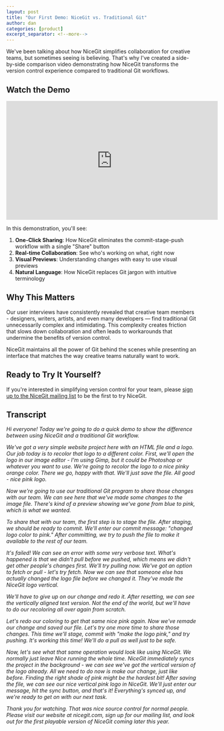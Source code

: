 ```yaml
---
layout: post
title: "Our First Demo: NiceGit vs. Traditional Git"
author: dan
categories: [product]
excerpt_separator: <!--more-->
---
```


We've been talking about how NiceGit simplifies collaboration for creative teams, but sometimes seeing is believing. That's why I've created a side-by-side comparison video demonstrating how NiceGit transforms the version control experience compared to traditional Git workflows.

<!--more-->

## Watch the Demo

<div class="video-container">
  <iframe width="560" height="315" src="https://www.youtube.com/embed/c7KtS92Qbb4?si=i_EWC6OyOHj573PY" title="YouTube video player" frameborder="0" allow="accelerometer; autoplay; clipboard-write; encrypted-media; gyroscope; picture-in-picture; web-share" referrerpolicy="strict-origin-when-cross-origin" allowfullscreen></iframe>
</div>

In this demonstration, you'll see:

1. **One-Click Sharing**: How NiceGit eliminates the commit-stage-push workflow with a single "Share" button
1. **Real-time Collaboration**: See who's working on what, right now
1. **Visual Previews**: Understanding changes with easy to use visual previews
1. **Natural Language**: How NiceGit replaces Git jargon with intuitive terminology

## Why This Matters

Our user interviews have consistently revealed that creative team members - designers, writers, artists, and even many developers — find traditional Git unnecessarily complex and intimidating. This complexity creates friction that slows down collaboration and often leads to workarounds that undermine the benefits of version control.

NiceGit maintains all the power of Git behind the scenes while presenting an interface that matches the way creative teams naturally want to work.

## Ready to Try It Yourself?

If you're interested in simplifying version control for your team, please [sign up to the NiceGit mailing list](/#sign-up) to be the first to try NiceGit.

## Transcript

*Hi everyone! Today we're going to do a quick demo to show the difference between using NiceGit and a traditional Git workflow.*

*We've got a very simple website project here with an HTML file and a logo. Our job today is to recolor that logo to a different color. First, we'll open the logo in our image editor - I'm using Gimp, but it could be Photoshop or whatever you want to use. We're going to recolor the logo to a nice pinky orange color. There we go, happy with that. We'll just save the file. All good - nice pink logo.*

*Now we're going to use our traditional Git program to share those changes with our team. We can see here that we've made some changes to the image file. There's kind of a preview showing we've gone from blue to pink, which is what we wanted.*

*To share that with our team, the first step is to stage the file. After staging, we should be ready to commit. We'll enter our commit message: "changed logo color to pink." After committing, we try to push the file to make it available to the rest of our team.*

*It's failed! We can see an error with some very verbose text. What's happened is that we didn't pull before we pushed, which means we didn't get other people's changes first. We'll try pulling now. We've got an option to fetch or pull - let's try fetch. Now we can see that someone else has actually changed the logo file before we changed it. They've made the NiceGit logo vertical.*

*We'll have to give up on our change and redo it. After resetting, we can see the vertically aligned text version. Not the end of the world, but we'll have to do our recoloring all over again from scratch.*

*Let's redo our coloring to get that same nice pink again. Now we've remade our change and saved our file. Let's try one more time to share those changes. This time we'll stage, commit with "make the logo pink," and try pushing. It's working this time! We'll do a pull as well just to be safe.*

*Now, let's see what that same operation would look like using NiceGit. We normally just leave Nice running the whole time. NiceGit immediately syncs the project in the background - we can see we've got the vertical version of the logo already. All we need to do now is make our change, just like before. Finding the right shade of pink might be the hardest bit! After saving the file, we can see our nice vertical pink logo in NiceGit. We'll just enter our message, hit the sync button, and that's it! Everything's synced up, and we're ready to get on with our next task.*

*Thank you for watching. That was nice source control for normal people. Please visit our website at nicegit.com, sign up for our mailing list, and look out for the first playable version of NiceGit coming later this year.*
